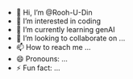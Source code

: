 - 👋 Hi, I’m @Rooh-U-Din
- 👀 I’m interested in coding
- 🌱 I’m currently learning genAI
- 💞️ I’m looking to collaborate on ...
- 📫 How to reach me ...
- 😄 Pronouns: ...
- ⚡ Fun fact: ...

<!---
Rooh-U-Din/Rooh-U-Din is a ✨ special ✨ repository because its `README.md` (this file) appears on your GitHub profile.
You can click the Preview link to take a look at your changes.
--->
